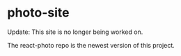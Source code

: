 # photo-site
Update: This site is no longer being worked on.

The react-photo repo is the newest version of this project.
